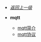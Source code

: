 - [*返回上一级*](/_sidebar.md)
- **mqtt**

    - [mqtt简介](/mqtt/mqtt简介/README.md)
    - [mqtt协议](/mqtt/mqtt协议/README.md)